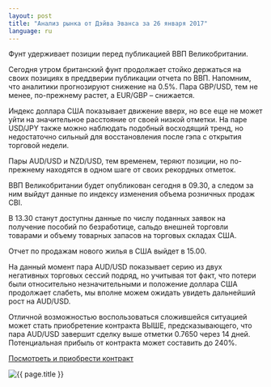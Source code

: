 ```yaml
---
layout: post
title: "Анализ рынка от Дэйва Эванса за 26 января 2017"
language: ru
---
```

Фунт удерживает позиции перед публикацией ВВП Великобритании.

Сегодня утром британский фунт продолжает стойко держаться на своих позициях в преддверии публикации отчета по ВВП. Напомним, что аналитики прогнозируют снижение на 0.5%. Пара GBP/USD, тем не менее, по-прежнему растет, а EUR/GBP – снижается.

Индекс доллара США показывает движение вверх, но все еще не может уйти на значительное расстояние от своей низкой отметки. На паре USD/JPY также можно наблюдать подобный восходящий тренд, но недостаточно сильный для восстановления после гэпа с открытия торговой недели. 

Пары AUD/USD и NZD/USD, тем временем, теряют позиции, но по-прежнему находятся в одном шаге от своих рекордных отметок.

ВВП Великобритании будет опубликован сегодня в 09.30, а следом за ним выйдут данные по индексу изменения объема розничных продаж CBI.

В 13.30 станут доступны данные по числу поданных заявок на получение пособий по безработице, сальдо внешней торговли товарами и объему товарных запасов на торговых складах США.

Отчет по продажам нового жилья в США выйдет в 15.00.

На данный момент пара AUD/USD показывает серию из двух негативных торговых сессий подряд, но учитывая тот факт, что потери были относительно незначительными и положение доллара США продолжает слабеть, мы вполне можем ожидать увидеть дальнейший рост на AUD/USD.

Отличной возможностью воспользоваться сложившейся ситуацией может стать приобретение контракта ВЫШЕ, предсказывающего, что пара AUD/USD завершит сделку выше отметки 0.7650 через 14 дней. Потенциальная прибыль от контракта может составить до 240%.

<a href="http://record.binary.com/_bivVDfg8lHux76XffYA0JmNd7ZgqdRLk/1/?market=forex&amp;underlying=frxAUDUSD&amp;formname=higherlower&amp;duration_amount=14&amp;duration_units=d&amp;amount=10&amp;amount_type=payout&amp;expiry_type=duration&amp;barrier=0.765&amp;s=1&amp;t=z3HsUY2FacuUd8knjoYL6J0co5lt24DG" target="_blank">Посмотреть и приобрести контракт</a>

<img class="post-image" src="{{ site.url }}/images/Daily-Review_January-26-2017_RU.png" alt="{{ page.title }}">